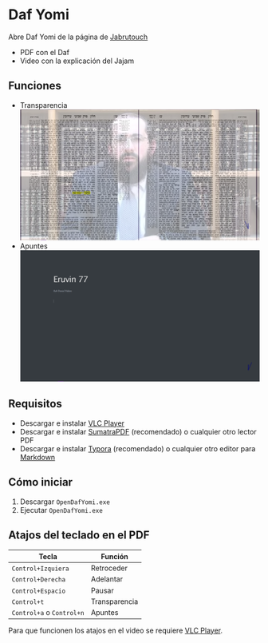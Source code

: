 # Daf Yomi

Abre Daf Yomi de la página de [Jabrutouch](https://www.jabrutouch.com/estudia)
- PDF con el Daf
- Video con la explicación del Jajam

## Funciones

- Transparencia
    ![transparencia](./images/transparency.png)
- Apuntes
    ![apuntes](./images/notes.png)

## Requisitos

- Descargar e instalar [VLC Player](https://www.videolan.org/vlc/download-windows.html)
- Descargar e instalar [SumatraPDF](https://www.sumatrapdfreader.org/download-free-pdf-viewer.html) (recomendado) o cualquier otro lector PDF
- Descargar e instalar [Typora](https://typora.io/#windows) (recomendado) o cualquier otro editor para [Markdown](https://en.wikipedia.org/wiki/Markdown)

## Cómo iniciar

1. Descargar `OpenDafYomi.exe`
2. Ejecutar `OpenDafYomi.exe`

## Atajos del teclado en el PDF

| Tecla                     | Función       |
| ------------------------- | ------------- |
| `Control+Izquiera`        | Retroceder    |
| `Control+Derecha`         | Adelantar     |
| `Control+Espacio`         | Pausar        |
| `Control+t`               | Transparencia |
| `Control+a` o `Control+n` | Apuntes       |

Para que funcionen los atajos en el video se requiere [VLC Player](https://www.videolan.org/vlc/download-windows.html).